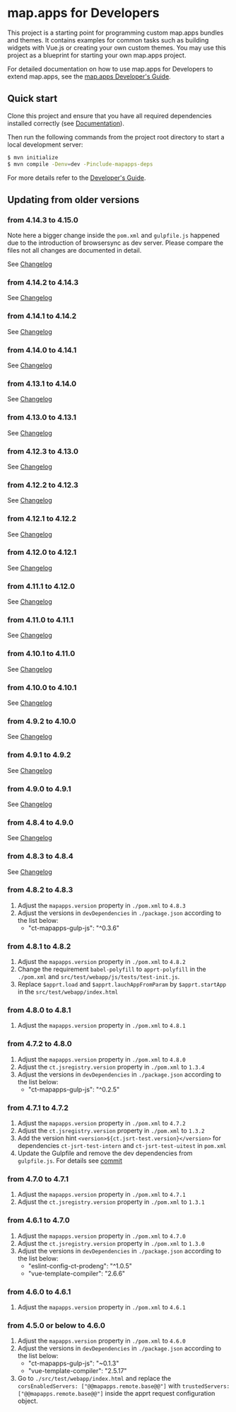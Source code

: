 # map.apps for Developers

This project is a starting point for programming custom map.apps bundles and themes. It contains examples for common tasks such as building widgets with Vue.js or creating your own custom themes.
You may use this project as a blueprint for starting your own map.apps project.

For detailed documentation on how to use map.apps for Developers to extend map.apps, see the [map.apps Developer's Guide](https://docs.conterra.de/en/mapapps/latest/developersguide/getting-started/).

## Quick start

Clone this project and ensure that you have all required dependencies installed correctly (see [Documentation](https://docs.conterra.de/en/mapapps/latest/developersguide/getting-started/set-up-development-environment.htm)).

Then run the following commands from the project root directory to start a local development server:

```bash
$ mvn initialize
$ mvn compile -Denv=dev -Pinclude-mapapps-deps
```

For more details refer to the [Developer's Guide](https://docs.conterra.de/en/mapapps/latest/developersguide/getting-started/).

## Updating from older versions

### from 4.14.3 to 4.15.0

Note here a bigger change inside the `pom.xml` and `gulpfile.js` happened due to the introduction of browsersync as dev server.
Please compare the files not all changes are documented in detail.

See [Changelog](./CHANGELOG.md#4150---11052023)

### from 4.14.2 to 4.14.3

See [Changelog](./CHANGELOG.md#4143---20032023)

### from 4.14.1 to 4.14.2

See [Changelog](./CHANGELOG.md#4142---24012023)

### from 4.14.0 to 4.14.1

See [Changelog](./CHANGELOG.md#4141---01122022)

### from 4.13.1 to 4.14.0

See [Changelog](./CHANGELOG.md#4140---28102022)

### from 4.13.0 to 4.13.1

See [Changelog](./CHANGELOG.md#4131---06042022)

### from 4.12.3 to 4.13.0

See [Changelog](./CHANGELOG.md#4130---29032022)

### from 4.12.2 to 4.12.3

See [Changelog](./CHANGELOG.md#4123---15122021)

### from 4.12.1 to 4.12.2

See [Changelog](./CHANGELOG.md#4122---13122021)

### from 4.12.0 to 4.12.1

See [Changelog](./CHANGELOG.md#4121---10112021)

### from 4.11.1 to 4.12.0

See [Changelog](./CHANGELOG.md#4120---2021-08-31)

### from 4.11.0 to 4.11.1

See [Changelog](./CHANGELOG.md#4111)

### from 4.10.1 to 4.11.0

See [Changelog](./CHANGELOG.md#4110)

### from 4.10.0 to 4.10.1

See [Changelog](./CHANGELOG.md#4100---2020-12-09)

### from 4.9.2 to 4.10.0

See [Changelog](./CHANGELOG.md#4100---2020-12-08)

### from 4.9.1 to 4.9.2

See [Changelog](./CHANGELOG.md#492---2020-10-06)

### from 4.9.0 to 4.9.1

See [Changelog](./CHANGELOG.md#491---2020-09-04)

### from 4.8.4 to 4.9.0

See [Changelog](./CHANGELOG.md#490---2020-08-18)

### from 4.8.3 to 4.8.4

See [Changelog](./CHANGELOG.md#484---2020-05-20)

### from 4.8.2 to 4.8.3

1. Adjust the `mapapps.version` property in `./pom.xml` to `4.8.3`
2. Adjust the versions in `devDependencies` in `./package.json` according to the list below:
    - "ct-mapapps-gulp-js": "^0.3.6"

### from 4.8.1 to 4.8.2

1. Adjust the `mapapps.version` property in `./pom.xml` to `4.8.2`
2. Change the requirement `babel-polyfill` to `apprt-polyfill` in the `./pom.xml` and `src/test/webapp/js/tests/test-init.js`.
3. Replace `$apprt.load` and `$apprt.lauchAppFromParam` by `$apprt.startApp` in the `src/test/webapp/index.html`

### from 4.8.0 to 4.8.1

1. Adjust the `mapapps.version` property in `./pom.xml` to `4.8.1`

### from 4.7.2 to 4.8.0

1. Adjust the `mapapps.version` property in `./pom.xml` to `4.8.0`
2. Adjust the `ct.jsregistry.version` property in `./pom.xml` to `1.3.4`
3. Adjust the versions in `devDependencies` in `./package.json` according to the list below:
    - "ct-mapapps-gulp-js": "^0.2.5"

### from 4.7.1 to 4.7.2

1. Adjust the `mapapps.version` property in `./pom.xml` to `4.7.2`
2. Adjust the `ct.jsregistry.version` property in `./pom.xml` to `1.3.2`
3. Add the version hint `<version>${ct.jsrt-test.version}</version>` for dependencies `ct-jsrt-test-intern` and `ct-jsrt-test-uitest` in `pom.xml`
4. Update the Gulpfile and remove the dev dependencies from `gulpfile.js`. For details see [commit](https://github.com/conterra/mapapps-4-developers/commit/c974a74a08a70316204d5c09aee22f8d39c70446)

### from 4.7.0 to 4.7.1

1. Adjust the `mapapps.version` property in `./pom.xml` to `4.7.1`
2. Adjust the `ct.jsregistry.version` property in `./pom.xml` to `1.3.1`

### from 4.6.1 to 4.7.0

1. Adjust the `mapapps.version` property in `./pom.xml` to `4.7.0`
2. Adjust the `ct.jsregistry.version` property in `./pom.xml` to `1.3.0`
3. Adjust the versions in `devDependencies` in `./package.json` according to the list below:
    - "eslint-config-ct-prodeng": "^1.0.5"
    - "vue-template-compiler": "2.6.6"

### from 4.6.0 to 4.6.1

1. Adjust the `mapapps.version` property in `./pom.xml` to `4.6.1`

### from 4.5.0 or below to 4.6.0

1. Adjust the `mapapps.version` property in `./pom.xml` to `4.6.0`
2. Adjust the versions in `devDependencies` in `./package.json` according to the list below:
    - "ct-mapapps-gulp-js": "~0.1.3"
    - "vue-template-compiler": "2.5.17"
3. Go to `./src/test/webapp/index.html` and replace the `corsEnabledServers: ["@@mapapps.remote.base@@"]` with `trustedServers: ["@@mapapps.remote.base@@"]` inside the apprt request configuration object.
